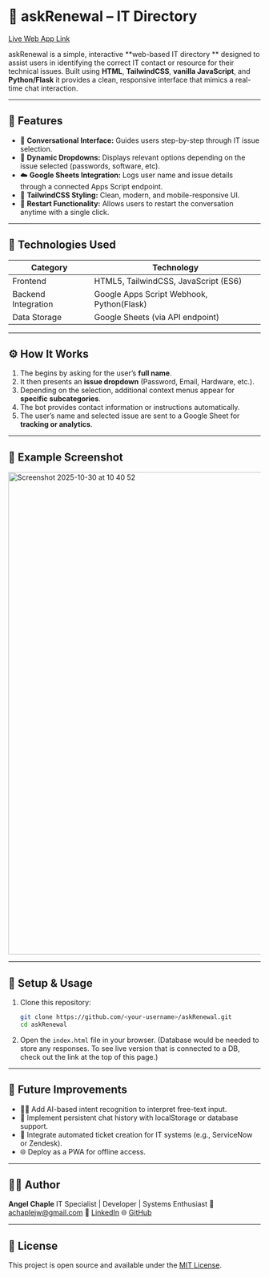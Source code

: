 # 🧠 askRenewal – IT Directory
<a href="https://web-production-b2713.up.railway.app/" target="_blank">Live Web App Link</a>

askRenewal is a simple, interactive **web-based IT directory ** designed to assist users in identifying the correct IT contact or resource for their technical issues. Built using **HTML**, **TailwindCSS**, **vanilla JavaScript**, and **Python/Flask** it provides a clean, responsive interface that mimics a real-time chat interaction.

---

## 🚀 Features

- 💬 **Conversational Interface:** Guides users step-by-step through IT issue selection.  
- 🧩 **Dynamic Dropdowns:** Displays relevant options depending on the issue selected (passwords, software, etc).  
- ☁️ **Google Sheets Integration:** Logs user name and issue details through a connected Apps Script endpoint.  
- 🎨 **TailwindCSS Styling:** Clean, modern, and mobile-responsive UI.  
- 🔄 **Restart Functionality:** Allows users to restart the conversation anytime with a single click.

---

## 🧱 Technologies Used

| Category | Technology |
|-----------|-------------|
| Frontend | HTML5, TailwindCSS, JavaScript (ES6)         |
| Backend Integration | Google Apps Script Webhook, Python(Flask) |
| Data Storage | Google Sheets (via API endpoint)         |

---

## ⚙️ How It Works

1. The  begins by asking for the user’s **full name**.  
2. It then presents an **issue dropdown** (Password, Email, Hardware, etc.).  
3. Depending on the selection, additional context menus appear for **specific subcategories**.  
4. The bot provides contact information or instructions automatically.  
5. The user’s name and selected issue are sent to a Google Sheet for **tracking or analytics**.

---

## 📸 Example Screenshot

<img width="1910" height="962" alt="Screenshot 2025-10-30 at 10 40 52" src="https://github.com/user-attachments/assets/7c6f4080-5658-46fa-8e71-62c25f51ab53" />



---

## 💾 Setup & Usage

1. Clone this repository:

   ```bash
   git clone https://github.com/<your-username>/askRenewal.git
   cd askRenewal
   ```

2. Open the `index.html` file in your browser.
   (Database would be needed to store any responses. To see live version that is connected to a DB, check out the link at the top of this page.) 

---

## 🧠 Future Improvements

* 🧑‍💻 Add AI-based intent recognition to interpret free-text input.
* 🧭 Implement persistent chat history with localStorage or database support.
* 🔔 Integrate automated ticket creation for IT systems (e.g., ServiceNow or Zendesk).
* 🌐 Deploy as a PWA for offline access.

---

## 👨‍💻 Author

**Angel Chaple**
IT Specialist | Developer | Systems Enthusiast
📧 [achaplejw@gmail.com](mailto:achaplejw@gmail.com)
💼 [LinkedIn](https://www.linkedin.com/in/angelchaple)
🌐 [GitHub](https://github.com/achaple0)

---

## 📄 License

This project is open source and available under the [MIT License](LICENSE).


